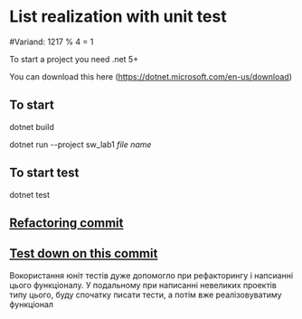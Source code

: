 # List realization with unit test

#Variand: 1217 % 4 = 1

To start a project you need .net 5+

You can download this here (https://dotnet.microsoft.com/en-us/download)

## To start

dotnet build

dotnet run --project sw_lab1 <i>file name</i>

## To start test

dotnet test

## [Refactoring commit](https://github.com/junkjuk/sw_lab2/commit/e7debb7fb9ea840ce745864fca3c5983d750b141)

## [Test down on this commit](https://github.com/junkjuk/sw_lab2/commit/be84d1fc3bccf5af247d2b88114e617ae8fa044e)

Вокористання юніт тестів дуже допомогло при рефакторингу і напсианні цього функціоналу. У подальному при написанні невеликих проектів типу цього, буду спочатку писати тести, а потім вже реалізовуватиму функціонал

